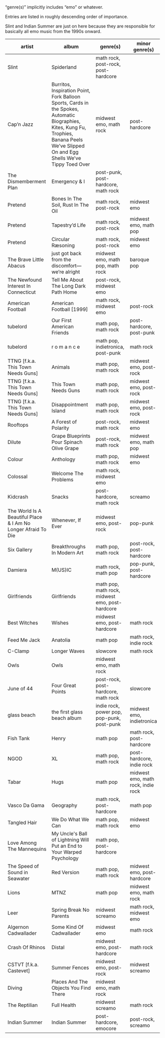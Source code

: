 &ldquo;genre(s)&rdquo; implicitly includes &ldquo;emo&rdquo; or whatever.

Entries are listed in roughly descending order of importance.

Slint and Indian Summer are just on here because they are responsible for
basically all emo music from the 1990s onward.

| artist                                                            | album                                                                                                                                                                                      | genre(s)                                        | minor genre(s)                     |
| ----------------------------------------------------------------- | ------------------------------------------------------------------------------------------------------------------------------------------------------------------------------------------ | ----------------------------------------------- | ---------------------------------- |
| Slint                                                             | Spiderland                                                                                                                                                                                 | math rock, post-rock, post-hardcore             |                                    |
| Cap&rsquo;n Jazz                                                  | Burritos, Inspiration Point, Fork Balloon Sports, Cards in the Spokes, Automatic Biographies, Kites, Kung Fu, Trophies, Banana Peels We’ve Slipped On and Egg Shells We’ve Tippy Toed Over | midwest emo, math rock                          | post-hardcore                      |
| The Dismemberment Plan                                            | Emergency &amp; I                                                                                                                                                                          | post-punk, post-hardcore, math rock             |                                    |
| Pretend                                                           | Bones In The Soil, Rust In The Oil                                                                                                                                                         | math rock, post-rock                            | midwest emo                        |
| Pretend                                                           | Tapestry&rsquo;d Life                                                                                                                                                                      | math rock, post-rock                            | midwest emo, math pop              |
| Pretend                                                           | Circular Ræsoning                                                                                                                                                                          | math rock, post-rock                            | midwest emo                        |
| The Brave Little Abacus                                           | just got back from the discomfort&mdash;we&rsquo;re alright                                                                                                                                | midwest emo, math pop, math rock                | baroque pop                        |
| The Newfound Interest In Connecticut                              | Tell Me About The Long Dark Path Home                                                                                                                                                      | post-rock, midwest emo                          |                                    |
| American Football                                                 | American Football \[1999\]                                                                                                                                                                 | math rock, midwest emo                          | post-rock                          |
| tubelord                                                          | Our First American Friends                                                                                                                                                                 | math pop, math rock                             | post-hardcore, post-punk           |
| tubelord                                                          | r o m a n c e                                                                                                                                                                              | math pop, indietronica, post-punk               | math rock                          |
| TTNG \[f.k.a. This Town Needs Guns\]                              | Animals                                                                                                                                                                                    | math pop, math rock                             | midwest emo, post-rock             |
| TTNG \[f.k.a. This Town Needs Guns\]                              | This Town Needs Guns                                                                                                                                                                       | math pop, math rock                             | midwest emo, post-rock             |
| TTNG \[f.k.a. This Town Needs Guns\]                              | Disappointment Island                                                                                                                                                                      | math pop, math rock                             | midwest emo, post-rock             |
| Rooftops                                                          | A Forest of Polarity                                                                                                                                                                       | post-rock, math rock                            | midwest emo                        |
| Dilute                                                            | Grape Blueprints Pour Spinach Olive Grape                                                                                                                                                  | post-rock, math rock                            | midwest emo, math pop              |
| Colour                                                            | Anthology                                                                                                                                                                                  | math pop, math rock                             | midwest emo                        |
| Colossal                                                          | Welcome The Problems                                                                                                                                                                       | math rock, midwest emo                          |                                    |
| Kidcrash                                                          | Snacks                                                                                                                                                                                     | post-hardcore, math rock                        | screamo                            |
| The World Is A Beautiful Place &amp; I Am No Longer Afraid To Die | Whenever, If Ever                                                                                                                                                                          | midwest emo, post-rock                          | pop-punk                           |
| Six Gallery                                                       | Breakthroughs In Modern Art                                                                                                                                                                | math pop, math rock                             | post-rock, post-hardcore           |
| Damiera                                                           | M(US)IC                                                                                                                                                                                    | math rock, math pop                             | pop-punk, post-hardcore            |
| Girlfriends                                                       | Girlfriends                                                                                                                                                                                | math pop, math rock, midwest emo, post-hardcore |                                    |
| Best Witches                                                      | Wishes                                                                                                                                                                                     | midwest emo, post-hardcore                      | math rock                          |
| Feed Me Jack                                                      | Anatolia                                                                                                                                                                                   | math pop                                        | math rock, indie rock              |
| C-Clamp                                                           | Longer Waves                                                                                                                                                                               | slowcore                                        | math rock                          |
| Owls                                                              | Owls                                                                                                                                                                                       | midwest emo, math rock                          |                                    |
| June of 44                                                        | Four Great Points                                                                                                                                                                          | post-rock, post-hardcore, math rock             | slowcore                           |
| glass beach                                                       | the first glass beach album                                                                                                                                                                | indie rock, power pop, pop-punk, post-punk      | midwest emo, indietronica          |
| Fish Tank                                                         | Henry                                                                                                                                                                                      | math pop                                        | math rock, post-hardcore           |
| NGOD                                                              | XL                                                                                                                                                                                         | math pop, math rock                             | post-hardcore, indie rock          |
| Tabar                                                             | Hugs                                                                                                                                                                                       | math pop                                        | midwest emo, math rock, indie rock |
| Vasco Da Gama                                                     | Geography                                                                                                                                                                                  | math rock, post-hardcore                        | math pop                           |
| Tangled Hair                                                      | We Do What We Can                                                                                                                                                                          | math pop, math rock                             | midwest emo                        |
| Love Among The Mannequins                                         | My Uncle's Ball of Lightning Will Put an End to Your Warped Psychology                                                                                                                     | math pop, post-hardcore                         |                                    |
| The Speed of Sound in Seawater                                    | Red Version                                                                                                                                                                                | math pop, math rock                             | midwest emo, post-hardcore         |
| Lions                                                             | MTNZ                                                                                                                                                                                       | math pop                                        | midwest emo, math rock             |
| Leer                                                              | Spring Break No Parents                                                                                                                                                                    | midwest screamo                                 | math rock, midwest emo             |
| Algernon Cadwallader                                              | Some Kind Of Cadwallader                                                                                                                                                                   | midwest emo                                     | math rock                          |
| Crash Of Rhinos                                                   | Distal                                                                                                                                                                                     | midwest emo, post-hardcore                      | math rock                          |
| CSTVT \[f.k.a. Castevet\]                                         | Summer Fences                                                                                                                                                                              | midwest emo, post-rock                          | midwest screamo                    |
| Diving                                                            | Places And The Objects You Find There                                                                                                                                                      | midwest emo, math rock                          |                                    |
| The Reptilian                                                     | Full Health                                                                                                                                                                                | midwest screamo                                 | math rock                          |
| Indian Summer                                                     | Indian Summer                                                                                                                                                                              | post-hardcore, emocore                          | post-rock, screamo                 |
